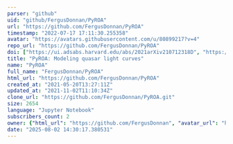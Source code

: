 ```yaml
---
parser: "github"
uid: "github/FergusDonnan/PyROA"
url: "https://github.com/FergusDonnan/PyROA"
timestamp: "2022-07-17 17:11:30.255358"
avatar: "https://avatars.githubusercontent.com/u/80899217?v=4"
repo_url: "https://github.com/FergusDonnan/PyROA"
doi: ["https://ui.adsabs.harvard.edu/abs/2021arXiv210712318D", "https://ui.adsabs.harvard.edu/abs/2021ascl.soft07012D/abstract"]
title: "PyROA: Modeling quasar light curves"
name: "PyROA"
full_name: "FergusDonnan/PyROA"
html_url: "https://github.com/FergusDonnan/PyROA"
created_at: "2021-05-20T13:27:11Z"
updated_at: "2021-11-02T11:10:34Z"
clone_url: "https://github.com/FergusDonnan/PyROA.git"
size: 2654
language: "Jupyter Notebook"
subscribers_count: 2
owner: {"html_url": "https://github.com/FergusDonnan", "avatar_url": "https://avatars.githubusercontent.com/u/80899217?v=4", "login": "FergusDonnan", "type": "User"}
date: "2025-08-02 14:30:17.380531"
---
```

